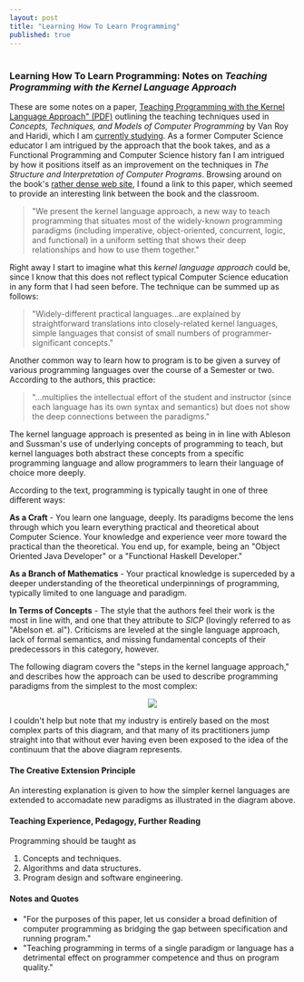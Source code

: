 ```yaml
---
layout: post
title: "Learning How To Learn Programming"
published: true
---
```

# 

### Learning How To Learn Programming: Notes on _Teaching Programming with the Kernel Language Approach_

These are some notes on a paper, <a href="http://www.info.ucl.ac.be/people/PVR/fdpefinalweb.pdf">Teaching Programming with the Kernel Language Approach" (PDF)</a> outlining the teaching techniques used in _Concepts, Techniques, and Models of Computer Programming_ by Van Roy and Haridi, which I am <a href="http://michaelrbernste.in/2013/02/19/CTM-chapter-01.html">currently studying</a>. As a former Computer Science educator I am intrigued by the approach that the book takes, and as a Functional Programming and Computer Science history fan I am intrigued by how it positions itself as an improvement on the techniques in _The Structure and Interpretation of Computer Programs_. Browsing around on the book's <a href="http://www.info.ucl.ac.be/~pvr/book.html">rather dense web site</a>, I found a link to this paper, which seemed to provide an interesting link between the book and the classroom.

>"We present the kernel language approach, a new way to teach programming that situates most of the widely-known programming paradigms (including imperative, object-oriented, concurrent, logic, and functional) in a uniform setting that shows their deep relationships and how to use them together."

Right away I start to imagine what this _kernel language approach_ could be, since I know that this does not reflect typical Computer Science education in any form that I had seen before. The technique can be summed up as follows:

> "Widely-different practical languages...are explained by straightforward translations into closely-related kernel languages, simple languages that consist of small numbers of programmer-significant concepts."

Another common way to learn how to program is to be given a survey of various programming languages over the course of a Semester or two. According to the authors, this practice:

> "...multiplies the intellectual effort of the student and instructor (since each language has its own syntax and semantics) but does not show the deep connections between the paradigms."

The kernel language approach is presented as being in in line with Ableson and Sussman's use of underlying concepts of programming to teach, but kernel languages both abstract these concepts from a specific programming language and allow programmers to learn their language of choice more deeply.

According to the text, programming is typically taught in one of three different ways:

__As a Craft__ - You learn one language, deeply. Its paradigms become the lens through which you learn everything practical and theoretical about Computer Science. Your knowledge and experience veer more toward the practical than the theoretical. You end up, for example, being an "Object Oriented Java Developer" or a "Functional Haskell Developer."

__As a Branch of Mathematics__ - Your practical knowledge is superceded by a deeper understanding of the theoretical underpinnings of programming, typically limited to one language and paradigm.

__In Terms of Concepts__ - The style that the authors feel their work is the most in line with, and one that they attribute to _SICP_ (lovingly referred to as "Abelson et. al"). Criticisms are leveled at the single language approach, lack of formal semantics, and missing fundamental concepts of their predecessors in this category, however.

The following diagram covers the "steps in the kernel language approach," and describes how the approach can be used to describe programming paradigms from the simplest to the most complex:

<center><img src="http://michaelrbernste.in/images/kernel_teaching_diagram.png"></center>

I couldn't help but note that my industry is entirely based on the most complex parts of this diagram, and that many of its practitioners jump straight into that without ever having even been exposed to the idea of the continuum that the above diagram represents.

#### The Creative Extension Principle

An interesting explanation is given to how the simpler kernel languages are extended to accomadate new paradigms as illustrated in the diagram above.

#### Teaching Experience, Pedagogy, Further Reading

Programming should be taught as

1. Concepts and techniques.
2. Algorithms and data structures.
3. Program design and software engineering.


#### Notes and Quotes


* "For the purposes of this paper, let us consider a broad definition of computer programming as bridging the gap between specification and running program."
* "Teaching programming in terms of a single paradigm or language has a detrimental effect on programmer competence and thus on program quality."

